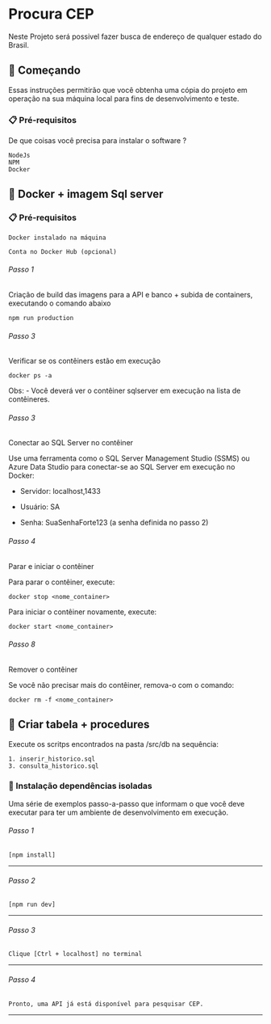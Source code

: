 # Procura CEP

Neste Projeto será possivel fazer busca de endereço de qualquer estado do Brasil.

## 🚀 Começando

Essas instruções permitirão que você obtenha uma cópia do projeto em operação na sua máquina local para fins de desenvolvimento e teste.


### 📋 Pré-requisitos

De que coisas você precisa para instalar o software ?

```
NodeJs
NPM
Docker
```

## 🚀 Docker + imagem Sql server

### 📋 Pré-requisitos

```
Docker instalado na máquina

Conta no Docker Hub (opcional)
```
###### Passo 1
Criação de build das imagens para a API e banco + subida de containers, executando o comando abaixo
```
npm run production
```

###### Passo 3
Verificar se os contêiners estão em execução

```
docker ps -a
```
Obs: - Você deverá ver o contêiner sqlserver em execução na lista de contêineres.


###### Passo 3
Conectar ao SQL Server no contêiner

Use uma ferramenta como o SQL Server Management Studio (SSMS) ou Azure Data Studio para conectar-se ao SQL Server em execução no Docker:

- Servidor: localhost,1433

- Usuário: SA

- Senha: SuaSenhaForte123 (a senha definida no passo 2)

###### Passo 4
Parar e iniciar o contêiner

Para parar o contêiner, execute:

```
docker stop <nome_container>
```

Para iniciar o contêiner novamente, execute:

```
docker start <nome_container>
```
###### Passo 8
Remover o contêiner

Se você não precisar mais do contêiner, remova-o com o comando:

```
docker rm -f <nome_container>
```

## 🚀 Criar tabela + procedures

Execute os scritps encontrados na pasta /src/db na sequência:
```
1. inserir_historico.sql
3. consulta_historico.sql
```
### 🔧 Instalação dependências isoladas

Uma série de exemplos passo-a-passo que informam o que você deve executar para ter um ambiente de desenvolvimento em execução.

###### Passo 1
```
[npm install]
```
---
###### Passo 2
```
[npm run dev]
```
---
###### Passo 3
```
Clique [Ctrl + localhost] no terminal
```
---
###### Passo 4
```
Pronto, uma API já está disponível para pesquisar CEP.
```
---
